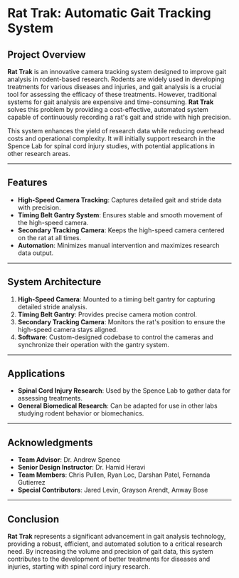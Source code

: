 # Rat Trak: Automatic Gait Tracking System

## Project Overview
**Rat Trak** is an innovative camera tracking system designed to improve gait analysis in rodent-based research. Rodents are widely used in developing treatments for various diseases and injuries, and gait analysis is a crucial tool for assessing the efficacy of these treatments. However, traditional systems for gait analysis are expensive and time-consuming. **Rat Trak** solves this problem by providing a cost-effective, automated system capable of continuously recording a rat's gait and stride with high precision.

This system enhances the yield of research data while reducing overhead costs and operational complexity. It will initially support research in the Spence Lab for spinal cord injury studies, with potential applications in other research areas.

---

## Features
- **High-Speed Camera Tracking**: Captures detailed gait and stride data with precision.
- **Timing Belt Gantry System**: Ensures stable and smooth movement of the high-speed camera.
- **Secondary Tracking Camera**: Keeps the high-speed camera centered on the rat at all times.
- **Automation**: Minimizes manual intervention and maximizes research data output.

---

## System Architecture
1. **High-Speed Camera**: Mounted to a timing belt gantry for capturing detailed stride analysis.
2. **Timing Belt Gantry**: Provides precise camera motion control.
3. **Secondary Tracking Camera**: Monitors the rat's position to ensure the high-speed camera stays aligned.
4. **Software**: Custom-designed codebase to control the cameras and synchronize their operation with the gantry system.

---

## Applications
- **Spinal Cord Injury Research**: Used by the Spence Lab to gather data for assessing treatments.
- **General Biomedical Research**: Can be adapted for use in other labs studying rodent behavior or biomechanics.

---

## Acknowledgments
- **Team Advisor**: Dr. Andrew Spence
- **Senior Design Instructor**: Dr. Hamid Heravi
- **Team Members**: Chris Pullen, Ryan Loc, Darshan Patel, Fernanda Gutierrez
- **Special Contributors**: Jared Levin, Grayson Arendt, Anway Bose

---

## Conclusion
**Rat Trak** represents a significant advancement in gait analysis technology, providing a robust, efficient, and automated solution to a critical research need. By increasing the volume and precision of gait data, this system contributes to the development of better treatments for diseases and injuries, starting with spinal cord injury research.

